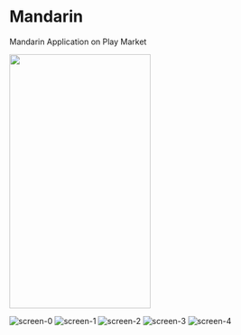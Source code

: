 # Mandarin
Mandarin Application on Play Market

<img src="https://user-images.githubusercontent.com/40741967/223964005-55243f69-41c3-4dcb-83af-91b80150cf7b.jpeg" width="250" height="450">

![screen-0](https://user-images.githubusercontent.com/40741967/223964005-55243f69-41c3-4dcb-83af-91b80150cf7b.jpeg)
![screen-1](https://user-images.githubusercontent.com/40741967/223964017-9ce3fa45-f222-4e9c-82d5-7368e0fdb3e4.jpeg)
![screen-2](https://user-images.githubusercontent.com/40741967/223964032-8f875bfe-1d37-4bb3-9e5f-851401cb5324.jpeg)
![screen-3](https://user-images.githubusercontent.com/40741967/223964039-9ba2e909-7cb9-431c-9ece-2e800d2629f2.jpeg)
![screen-4](https://user-images.githubusercontent.com/40741967/223964049-5c483ee3-7ff5-4e7d-bdd2-0af7a509225c.jpeg)
